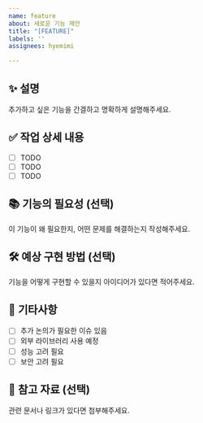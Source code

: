 ```yaml
---
name: feature
about: 새로운 기능 제안
title: "[FEATURE]"
labels: ''
assignees: hyemimi

---
```


## ✨ 설명
추가하고 싶은 기능을 간결하고 명확하게 설명해주세요.

## ✅ 작업 상세 내용
- [ ] TODO
- [ ] TODO
- [ ] TODO

## 📚 기능의 필요성 (선택)
이 기능이 왜 필요한지, 어떤 문제를 해결하는지 작성해주세요.

## 🛠️ 예상 구현 방법 (선택)
기능을 어떻게 구현할 수 있을지 아이디어가 있다면 적어주세요.

## 🔖 기타사항
- [ ]  추가 논의가 필요한 이슈 있음
- [ ]  외부 라이브러리 사용 예정
- [ ]  성능 고려 필요
- [ ]  보안 고려 필요

## 🔗 참고 자료 (선택)
관련 문서나 링크가 있다면 첨부해주세요.
